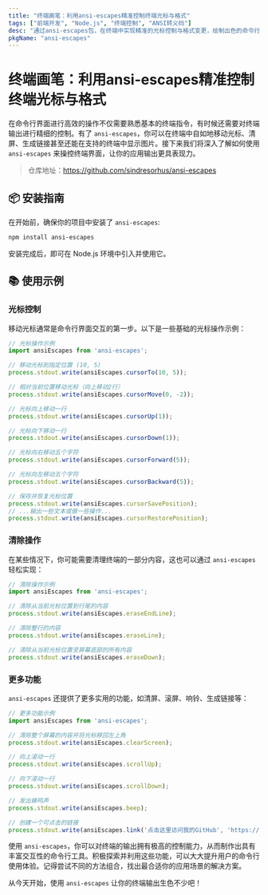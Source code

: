 ```yaml
---
title: "终端画笔：利用ansi-escapes精准控制终端光标与格式"
tags: ["前端开发", "Node.js", "终端控制", "ANSI转义码"]
desc: "通过ansi-escapes包，在终端中实现精准的光标控制与格式变更，绘制出色的命令行界面。"
pkgName: "ansi-escapes"
---
```


# 终端画笔：利用ansi-escapes精准控制终端光标与格式

在命令行界面进行高效的操作不仅需要熟悉基本的终端指令，有时候还需要对终端输出进行精细的控制。有了 `ansi-escapes`，你可以在终端中自如地移动光标、清屏、生成链接甚至还能在支持的终端中显示图片。接下来我们将深入了解如何使用 `ansi-escapes` 来操控终端界面，让你的应用输出更具表现力。

> 仓库地址：https://github.com/sindresorhus/ansi-escapes

## 📦 安装指南

在开始前，确保你的项目中安装了 `ansi-escapes`:

```sh
npm install ansi-escapes
```

安装完成后，即可在 Node.js 环境中引入并使用它。

## 📚 使用示例

### 光标控制

移动光标通常是命令行界面交互的第一步。以下是一些基础的光标操作示例：

```javascript
// 光标操作示例
import ansiEscapes from 'ansi-escapes';

// 移动光标到指定位置 (10, 5)
process.stdout.write(ansiEscapes.cursorTo(10, 5));

// 相对当前位置移动光标（向上移动2行）
process.stdout.write(ansiEscapes.cursorMove(0, -2));

// 光标向上移动一行
process.stdout.write(ansiEscapes.cursorUp(1));

// 光标向下移动一行
process.stdout.write(ansiEscapes.cursorDown(1));

// 光标向右移动五个字符
process.stdout.write(ansiEscapes.cursorForward(5));

// 光标向左移动五个字符
process.stdout.write(ansiEscapes.cursorBackward(5));

// 保存并恢复光标位置
process.stdout.write(ansiEscapes.cursorSavePosition);
// ...输出一些文本或做一些操作...
process.stdout.write(ansiEscapes.cursorRestorePosition);
```

### 清除操作

在某些情况下，你可能需要清理终端的一部分内容，这也可以通过 `ansi-escapes` 轻松实现：

```javascript
// 清除操作示例
import ansiEscapes from 'ansi-escapes';

// 清除从当前光标位置到行尾的内容
process.stdout.write(ansiEscapes.eraseEndLine);

// 清除整行的内容
process.stdout.write(ansiEscapes.eraseLine);

// 清除从当前光标位置至屏幕底部的所有内容
process.stdout.write(ansiEscapes.eraseDown);
```

### 更多功能

`ansi-escapes` 还提供了更多实用的功能，如清屏、滚屏、响铃、生成链接等：

```javascript
// 更多功能示例
import ansiEscapes from 'ansi-escapes';

// 清除整个屏幕的内容并将光标移回左上角
process.stdout.write(ansiEscapes.clearScreen);

// 向上滚动一行
process.stdout.write(ansiEscapes.scrollUp);

// 向下滚动一行
process.stdout.write(ansiEscapes.scrollDown);

// 发出蜂鸣声
process.stdout.write(ansiEscapes.beep);

// 创建一个可点击的链接
process.stdout.write(ansiEscapes.link('点击这里访问我的GitHub', 'https://github.com/你的用户名'));
```

使用 `ansi-escapes`，你可以对终端的输出拥有极高的控制能力，从而制作出具有丰富交互性的命令行工具。积极探索并利用这些功能，可以大大提升用户的命令行使用体验。记得尝试不同的方法组合，找出最合适你的应用场景的解决方案。

从今天开始，使用 `ansi-escapes` 让你的终端输出生色不少吧！